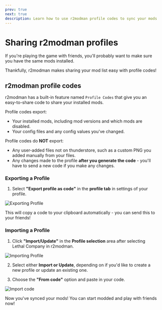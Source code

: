 ```yaml
---
prev: true
next: true
description: Learn how to use r2modman profile codes to sync your mods with friends.
---
```


# Sharing r2modman profiles

If you're playing the game with friends, you'll probably want to make sure you have the same mods installed.

Thankfully, r2modman makes sharing your mod list easy with profile codes!

## r2modman profile codes

r2modman has a built-in feature named `Profile Codes` that give you an easy-to-share code to share your installed mods.

 Profile codes export:
- Your installed mods, including mod versions and which mods are disabled.
- Your config files and any config values you've changed.

Profile codes do **NOT** export:
- Any user-added files not on thunderstore, such as a custom PNG you added manually from your files.
- Any changes made to the profile **after you generate the code** - you'll have to send a new code if you make any changes.

### Exporting a Profile

1. Select **"Export profile as code"** in the **profile tab** in settings of your profile.

![Exporting Profile](/docs/public/images/r2modman-install/exportprofilecode.png)

This will copy a code to your clipboard automatically - you can send this to your friends!

### Importing a Profile

1. Click **"Import/Update"** in the **Profile selection** area after selecting Lethal Company in r2modman.

![Importing Profile](/docs/public/images/r2modman-install/importprofile.png)

2. Select either **Import or Update**, depending on if you'd like to create a new profile or update an existing one.

3. Choose the **"From code"** option and paste in your code.

![Import code](/docs/public/images/r2modman-install/importfromcode.png)

Now you've synced your mods! You can start modded and play with friends now!
